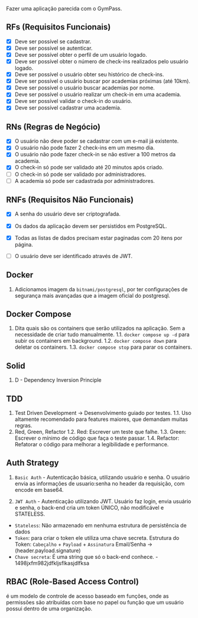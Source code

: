 Fazer uma aplicação parecida com o GymPass.

## RFs (Requisitos Funcionais)
- [X] Deve ser possível se cadastrar.
- [X] Deve ser possível se autenticar.
- [X] Deve ser possível obter o perfil de um usuário logado.
- [x] Deve ser possível obter o número de check-ins realizados pelo usuário logado.
- [x] Deve ser possível o usuário obter seu histórico de check-ins.
- [X] Deve ser possível o usuário buscar por academias próximas (até 10km).
- [x] Deve ser possível o usuário buscar academias por nome.
- [x] Deve ser possível o usuário realizar um check-in em uma academia.
- [x] Deve ser possível validar o check-in do usuário.
- [X] Deve ser possível cadastrar uma academia.

## RNs (Regras de Negócio)
- [X] O usuário não deve poder se cadastrar com um e-mail já existente.
- [x] O usuário não pode fazer 2 check-ins em um mesmo dia.
- [x] O usuário não pode fazer check-in se não estiver a 100 metros da academia.
- [x] O check-in só pode ser validado até 20 minutos após criado.
- [ ] O check-in só pode ser validado por administradores.
- [ ] A academia só pode ser cadastrada por administradores.

## RNFs (Requisitos Não Funcionais)
- [X] A senha do usuário deve ser criptografada.
- [X] Os dados da aplicação devem ser persistidos em PostgreSQL.
- [X] Todas as listas de dados precisam estar paginadas com 20 itens por página.
- [ ] O usuário deve ser identificado através de JWT.


## Docker
1. Adicionamos imagem da `bitnami/postgresql`, por ter configurações de segurança mais avançadas que a imagem oficial do postgresql.

## Docker Compose
1. Dita quais são os containers que serão utilizados na aplicação. Sem a necessidade de criar tudo manualmente.
1.1. `docker compose up -d` para subir os containers em background.
1.2. `docker compose down` para deletar os containers.
1.3. `docker compose stop` para parar os containers.

## Solid
1. D - Dependency Inversion Principle

## TDD
1. Test Driven Development -> Desenvolvimento guiado por testes.
1.1. Uso altamente recomendado para features maiores, que demandam muitas regras.
2. Red, Green, Refactor
1.2. Red: Escrever um teste que falhe.
1.3. Green: Escrever o mínimo de código que faça o teste passar.
1.4. Refactor: Refatorar o código para melhorar a legibilidade e performance.

## Auth Strategy
1. `Basic Auth` - Autenticação básica, utilizando usuário e senha. O usuário envia as informações de usuario:senha no header da requisição, com encode em base64.

2. `JWT Auth` - Autenticação utilizando JWT.
Usuário faz login, envia usuário e senha, o back-end cria um token ÚNICO, não modificável e STATELESS.
- `Stateless`: Não armazenado em nenhuma estrutura de persistência de dados
- `Token`: para criar o token ele utiliza uma chave secreta.
Estrutura do Token: `Cabeçalho` + `Payload` + `Assinatura`
Email/Senha -> (header.payload.signature)
- `Chave secreta`: É uma string que só o back-end conhece. - 1498jxfm982jdfkljsflkasjdlfksa

## RBAC (Role-Based Access Control)
é um modelo de controle de acesso baseado em funções, onde as permissões são atribuídas com base no papel ou função que um usuário possui dentro de uma organização.